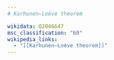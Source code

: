 ```yaml
---
# Karhunen–Loève theorem

wikidata: Q2046647
msc_classification: "60"
wikipedia_links:
  - "[[Karhunen–Loève theorem]]"
---
```

